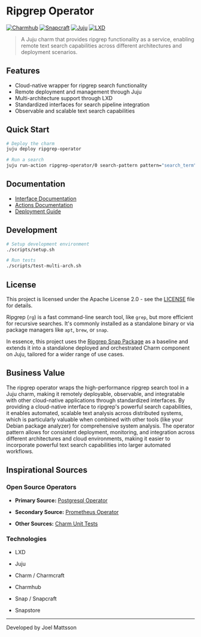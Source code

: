 # Ripgrep Operator

[![Charmhub](https://charmhub.io/static/images/badges/charmhub.svg)](https://charmhub.io)
[![Snapcraft](https://snapcraft.io/static/images/badges/en/snap-store-black.svg)](https://snapcraft.io)
[![Juju](https://assets.ubuntu.com/v1/a559ca5b-juju_grey.svg)](https://juju.is/)
[![LXD](https://linuxcontainers.org/static/img/containers.png)](https://linuxcontainers.org/lxd)

> A Juju charm that provides ripgrep functionality as a service, enabling remote text search capabilities across different architectures and deployment scenarios.

## Features

- Cloud-native wrapper for ripgrep search functionality
- Remote deployment and management through Juju
- Multi-architecture support through LXD
- Standardized interfaces for search pipeline integration
- Observable and scalable text search capabilities

## Quick Start

```bash
# Deploy the charm
juju deploy ripgrep-operator

# Run a search
juju run-action ripgrep-operator/0 search-pattern pattern="search_term"
```

## Documentation

- [Interface Documentation](docs/interfaces.md)
- [Actions Documentation](docs/actions.md)
- [Deployment Guide](docs/deployment.md)

## Development

```bash
# Setup development environment
./scripts/setup.sh

# Run tests
./scripts/test-multi-arch.sh
```

## License

This project is licensed under the Apache License 2.0 - see the [LICENSE](LICENSE) file for details.

Ripgrep (`rg`) is a fast command-line search tool, like `grep`, but more efficient for recursive searches. It's commonly installed as a standalone binary or via package managers like `apt`, `brew`, or `snap`.

In essence, this project uses the [Ripgrep Snap Package](https://snapcraft.io/ripgrep) as a baseline and extends it into a standalone deployed and orchestrated Charm component on Juju, tailored for a wider range of use cases.



## Business Value

The ripgrep operator wraps the high-performance ripgrep search tool in a Juju charm, making it remotely deployable, observable, and integratable with other cloud-native applications through standardized interfaces. By providing a cloud-native interface to ripgrep's powerful search capabilities, it enables automated, scalable text analysis across distributed systems, which is particularly valuable when combined with other tools (like your Debian package analyzer) for comprehensive system analysis. The operator pattern allows for consistent deployment, monitoring, and integration across different architectures and cloud environments, making it easier to incorporate powerful text search capabilities into larger automated workflows.



## Inspirational Sources


### Open Source Operators

- **Primary Source:** [Postgresql Operator](https://github.com/canonical/postgresql-operator/tree/main?tab=security-ov-file) 

- **Secondary Source:** [Prometheus Operator](https://github.com/canonical/prometheus-k8s-operator/tree/main)

- **Other Sources:** [Charm Unit Tests](https://ops.readthedocs.io/en/latest/howto/write-unit-tests-for-a-charm.html)


### Technologies


- LXD

- Juju

- Charm / Charmcraft
- Charmhub

- Snap / Snapcraft
- Snapstore




---

Developed by Joel Mattsson